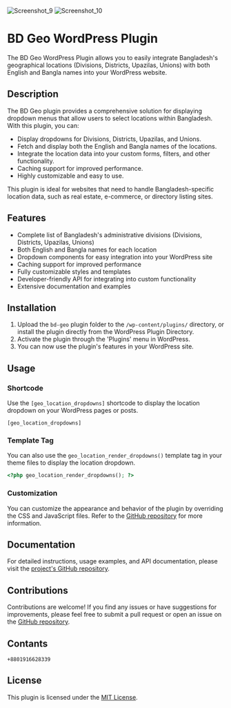 ![Screenshot_9](https://github.com/user-attachments/assets/1a567265-6e0e-43af-9815-52f02f13f97f)
![Screenshot_10](https://github.com/user-attachments/assets/6c86a3f5-be58-4889-a737-1929073535b3)

# BD Geo WordPress Plugin

The BD Geo WordPress Plugin allows you to easily integrate Bangladesh's geographical locations (Divisions, Districts, Upazilas, Unions) with both English and Bangla names into your WordPress website.

## Description

The BD Geo plugin provides a comprehensive solution for displaying dropdown menus that allow users to select locations within Bangladesh. With this plugin, you can:

- Display dropdowns for Divisions, Districts, Upazilas, and Unions.
- Fetch and display both the English and Bangla names of the locations.
- Integrate the location data into your custom forms, filters, and other functionality.
- Caching support for improved performance.
- Highly customizable and easy to use.

This plugin is ideal for websites that need to handle Bangladesh-specific location data, such as real estate, e-commerce, or directory listing sites.

## Features

- Complete list of Bangladesh's administrative divisions (Divisions, Districts, Upazilas, Unions)
- Both English and Bangla names for each location
- Dropdown components for easy integration into your WordPress site
- Caching support for improved performance
- Fully customizable styles and templates
- Developer-friendly API for integrating into custom functionality
- Extensive documentation and examples

## Installation

1. Upload the `bd-geo` plugin folder to the `/wp-content/plugins/` directory, or install the plugin directly from the WordPress Plugin Directory.
2. Activate the plugin through the 'Plugins' menu in WordPress.
3. You can now use the plugin's features in your WordPress site.

## Usage

### Shortcode

Use the `[geo_location_dropdowns]` shortcode to display the location dropdown on your WordPress pages or posts.

```
[geo_location_dropdowns]
```

### Template Tag

You can also use the `geo_location_render_dropdowns()` template tag in your theme files to display the location dropdown.

```php
<?php geo_location_render_dropdowns(); ?>
```

### Customization

You can customize the appearance and behavior of the plugin by overriding the CSS and JavaScript files. Refer to the [GitHub repository](https://github.com/rejaulalomkhan/bd-geo) for more information.

## Documentation

For detailed instructions, usage examples, and API documentation, please visit the [project's GitHub repository](https://github.com/rejaulalomkhan/bd-geo).

## Contributions

Contributions are welcome! If you find any issues or have suggestions for improvements, please feel free to submit a pull request or open an issue on the [GitHub repository](https://github.com/rejaulalomkhan/bd-geo).

## Contants
```
+8801916628339
```
## License

This plugin is licensed under the [MIT License](LICENSE.md). 
